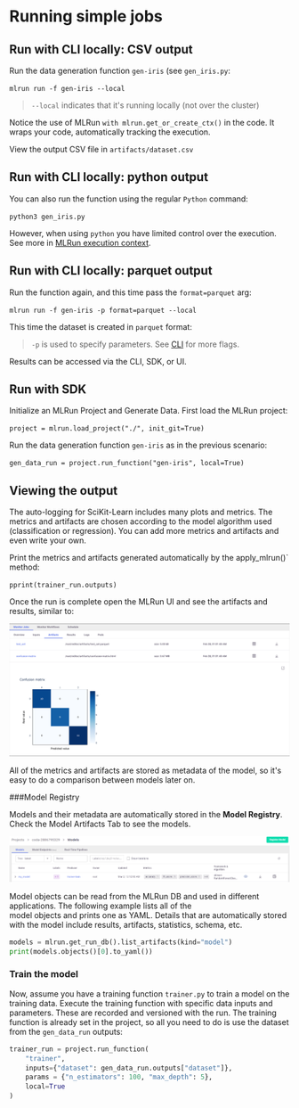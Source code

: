 # Running simple jobs

## Run with CLI locally: CSV output

Run the data generation function `gen-iris` (see `gen_iris.py`:

`mlrun run -f gen-iris --local`

> `--local` indicates that it's running locally (not over the cluster)

Notice the use of MLRun `with mlrun.get_or_create_ctx()` in the code.
It wraps your code, automatically tracking the execution.

View the output CSV file in `artifacts/dataset.csv`

## Run with CLI locally: python output

You can also run the function using the regular `Python` command:

`python3 gen_iris.py`

However, when using `python` you have limited control over the execution. See more in [MLRun execution context](../concepts/mlrun-execution-context).

## Run with CLI locally: parquet output

Run the function again, and this time pass the `format=parquet` arg:

`mlrun run -f gen-iris -p format=parquet --local`

This time the dataset is created in `parquet` format:

> `-p` is used to specify parameters. See [CLI](../cli) for more flags.

Results can be accessed via the CLI, SDK, or UI. 

## Run with SDK

Initialize an MLRun Project and Generate Data. First load the MLRun project:

`project = mlrun.load_project("./", init_git=True)`

Run the data generation function `gen-iris` as in the previous scenario:

`gen_data_run = project.run_function("gen-iris", local=True)`

## Viewing the output

The auto-logging for SciKit-Learn includes many plots and metrics. The metrics and artifacts are chosen according to the 
model algorithm used (classification or regression). You can add more metrics and artifacts and even write your 
own. <!-- To learn more about choosing metrics, artifacts and adding custom ones, we suggest reading more on MLRun's docs. -->

Print the metrics and artifacts generated automatically by the apply_mlrun()` method:

   `pprint(trainer_run.outputs)`

Once the run is complete open the MLRun UI and see the artifacts and results, similar to:

<img src="../_static/images/artifacts.png" alt="artifacts" width="800"/>

All of the metrics and artifacts are stored as metadata of the model, so it's easy to do a comparison 
between models later on.

###Model Registry

Models and their metadata are automatically stored in the **Model Registry**. Check the Model Artifacts Tab to see the models.

<img src="../_static/images/models.png" alt="models" width="800"/>

Model objects can be read from the MLRun DB and used in different applications. The following example lists all of the  
model objects and prints one as YAML. Details that are automatically stored with the model include results, artifacts, statistics, schema, etc.

```python
models = mlrun.get_run_db().list_artifacts(kind="model")
print(models.objects()[0].to_yaml())
```

### Train the model

Now, assume you have a training function `trainer.py` to train a model on the training data.
Execute the training function with specific data inputs and parameters. These are recorded and versioned with the run. 
The training function is already set in the project, so all you need to do is use the dataset from the `gen_data_run` outputs:

```python
trainer_run = project.run_function(
    "trainer", 
    inputs={"dataset": gen_data_run.outputs["dataset"]}, 
    params = {"n_estimators": 100, "max_depth": 5},
    local=True
)
```
